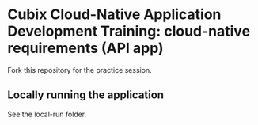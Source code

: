 # Cubix Cloud-Native Application Development Training: cloud-native requirements (API app)
Fork this repository for the practice session. 

## Locally running the application
See the local-run folder.
